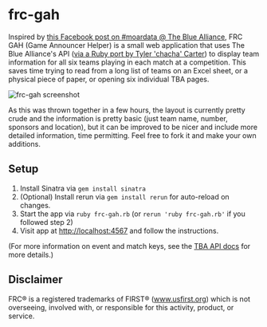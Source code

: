 # frc-gah

Inspired by [this Facebook post on #moardata @ The Blue Alliance](https://www.facebook.com/groups/moardata/permalink/1094808283872799/), FRC GAH (Game Announcer Helper) is a small web application that uses The Blue Alliance's API ([via a Ruby port by Tyler 'chacha' Carter](https://github.com/chacha/thebluealliance-ruby)) to display team information for all six teams playing in each match at a competition. This saves time trying to read from a long list of teams on an Excel sheet, or a physical piece of paper, or opening six individual TBA pages.

![frc-gah screenshot](http://i.imgur.com/OtRa3rA.png)

As this was thrown together in a few hours, the layout is currently pretty crude and the information is pretty basic (just team name, number, sponsors and location), but it can be improved to be nicer and include more detailed information, time permitting. Feel free to fork it and make your own additions.

## Setup
1. Install Sinatra via `gem install sinatra`
2. (Optional) Install rerun via `gem install rerun` for auto-reload on changes.
3. Start the app via `ruby frc-gah.rb` (or `rerun 'ruby frc-gah.rb'` if you followed step 2)
4. Visit app at [http://localhost:4567](http://localhost:4567) and follow the instructions.

(For more information on event and match keys, see the [TBA API docs](https://www.thebluealliance.com/apidocs) for more details.)

## Disclaimer

FRC® is a registered trademarks of FIRST® (www.usfirst.org) which is not overseeing, involved with, or responsible for this activity, product, or service.

